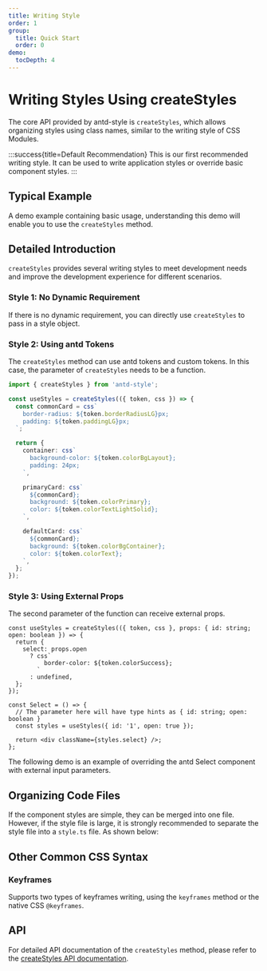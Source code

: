 ```yaml
---
title: Writing Style
order: 1
group:
  title: Quick Start
  order: 0
demo:
  tocDepth: 4
---
```


# Writing Styles Using createStyles

The core API provided by antd-style is `createStyles`, which allows organizing styles using class names, similar to the writing style of CSS Modules.

:::success{title=Default Recommendation}
This is our first recommended writing style. It can be used to write application styles or override basic component styles.
:::

## Typical Example

A demo example containing basic usage, understanding this demo will enable you to use the `createStyles` method.

<code src="../demos/createStyles/default.tsx"></code>

## Detailed Introduction

`createStyles` provides several writing styles to meet development needs and improve the development experience for different scenarios.

### Style 1: No Dynamic Requirement

If there is no dynamic requirement, you can directly use `createStyles` to pass in a style object.

<code src="../demos/createStyles/SimpleObject.tsx"></code>

### Style 2: Using antd Tokens

The `createStyles` method can use antd tokens and custom tokens. In this case, the parameter of `createStyles` needs to be a function.

```ts
import { createStyles } from 'antd-style';

const useStyles = createStyles(({ token, css }) => {
  const commonCard = css`
    border-radius: ${token.borderRadiusLG}px;
    padding: ${token.paddingLG}px;
  `;

  return {
    container: css`
      background-color: ${token.colorBgLayout};
      padding: 24px;
    `,

    primaryCard: css`
      ${commonCard};
      background: ${token.colorPrimary};
      color: ${token.colorTextLightSolid};
    `,

    defaultCard: css`
      ${commonCard};
      background: ${token.colorBgContainer};
      color: ${token.colorText};
    `,
  };
});
```

<code src="../demos/createStyles/AntdToken.tsx"></code>

### Style 3: Using External Props

The second parameter of the function can receive external props.

```tsx | pure
const useStyles = createStyles(({ token, css }, props: { id: string; open: boolean }) => {
  return {
    select: props.open
      ? css`
          border-color: ${token.colorSuccess};
        `
      : undefined,
  };
});

const Select = () => {
  // The parameter here will have type hints as { id: string; open: boolean }
  const styles = useStyles({ id: '1', open: true });

  return <div className={styles.select} />;
};
```

The following demo is an example of overriding the antd Select component with external input parameters.

<code src="../demos/createStyles/withProps.tsx"></code>

## Organizing Code Files

If the component styles are simple, they can be merged into one file. However, if the style file is large, it is strongly recommended to separate the style file into a `style.ts` file. As shown below:

<code src="../demos/createStyles/Command/index.tsx" ></code>

## Other Common CSS Syntax

### Keyframes

Supports two types of keyframes writing, using the `keyframes` method or the native CSS `@keyframes`.

<code src="../demos/createStyles/Keyframes.tsx" ></code>

## API

For detailed API documentation of the `createStyles` method, please refer to the [createStyles API documentation](/api/create-styles).

